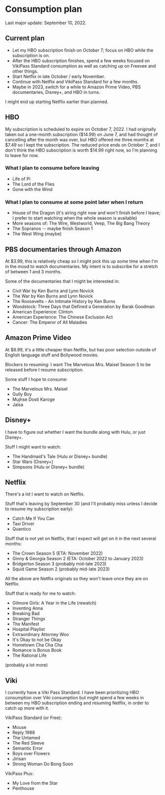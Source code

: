 # Consumption plan

Last major update: September 10, 2022.

## Current plan

* Let my HBO subscription finish on October 7; focus on HBO while the
  subscription is on.
* After the HBO subscription finishes, spend a few weeks focused on
  VikiPass Standard consumption as well as catching up on Freevee and other
  things.
* Start Netflix in late October / early November.
* Continue with Netflix and VikiPass Standard for a few months.
* Maybe in 2023, switch for a while to Amazon Prime Video, PBS
  documentaries, Disney+, and HBO in turns.

I might end up starting Netflix earlier than planned.

## HBO

My subscription is scheduled to expire on October 7, 2022. I had
originally taken out a one-month subscription ($14.99) on June 7, and
had thought of cancelling after the month was over, but HBO offered me
three months at $7.49 so I kept the subscription. The reduced price
ends on October 7, and I don't think the HBO subscription is worth
$14.99 right now, so I'm planning to leave for now.

### What I plan to consume before leaving

* Life of Pi
* The Lord of the Flies
* Gone with the Wind

### What I plan to consume at some point later when I return

* House of the Dragon (it's airing right now and won't finish before I
  leave; I prefer to start watching when the whole season is
  available)
* More seasons of: The Wire, Westworld, Veep, The Big Bang Theory
* The Sopranos -- maybe finish Season 1
* The West Wing (maybe)

## PBS documentaries through Amazon

At $3.99, this is relatively cheap so I might pick this up some time
when I'm in the mood to watch documentaries. My intent is to subscribe
for a stretch of between 1 and 3 months.

Some of the documentaries that I might be interested in:

* Civil War by Ken Burns and Lynn Novick
* The War by Ken Burns and Lynn Novick
* The Roosevelts - An Intimate History by Ken Burns
* Woodstock: Three Days that Defined a Generation by Barak Goodman
* American Experience: Clinton
* American Experience: The Chinese Exclusion Act
* Cancer: The Emperor of All Maladies

## Amazon Prime Video

At $8.99, it's a little cheaper than Netflix, but has poor selection
outside of English language stuff and Bollywood movies.

Blockers to resuming: I want The Marvelous Mrs. Maisel Season 5 to be
released before I resume subscription.

Some stuff I hope to consume:

* The Marvelous Mrs. Maisel
* Gully Boy
* Mujhse Dosti Karoge
* Jalsa

## Disney+

I have to figure out whether I want the bundle along with Hulu, or
just Disney+.

Stuff I might want to watch:

* The Handmaid's Tale (Hulu or Disney+ bundle)
* Star Wars (Disney+)
* Simpsons (Hulu or Disney+ bundle)

## Netflix

There's a lot I want to watch on Netflix.

Stuff that's leaving by September 30 (and I'll probably miss unless I
decide to resume my subscription early):

* Catch Me If You Can
* Taxi Driver
* Quantico

Stuff that is not yet on Netflix, that I expect will get on it in the next several months:

* The Crown Season 5 (ETA: November 2022)
* Ginny & Georgia Season 2 (ETA: October 2022 to January 2023)
* Bridgerton Season 3 (probably mid-late 2023)
* Squid Game Season 2 (probably mid-late 2023)

All the above are Netflix originals so they won't leave once they are
on Netflix.

Stuff that is ready for me to watch:

* Gilmore Girls: A Year in the Life (rewatch)
* Inventing Anna
* Breaking Bad
* Stranger Things
* The Manifest
* Hospital Playlist
* Extraordinary Attorney Woo
* It's Okay to not be Okay
* Hometown Cha Cha Cha
* Romance is Bonus Book
* The Rational Life

(probably a lot more)

## Viki

I currently have a Viki Pass Standard. I have been prioritizing HBO
consumption over Viki consumption but might spend a few weeks in
between my HBO subscription ending and resuming Netflix, in order to
catch up more with it.

VikiPass Standard (or Free):

* Mouse
* Reply 1988
* The Untamed
* The Red Sleeve
* Semantic Error
* Boys over Flowers
* Jirisan
* Strong Woman Do Bong Soon

VikiPass Plus:

* My Love from the Star
* Penthouse
